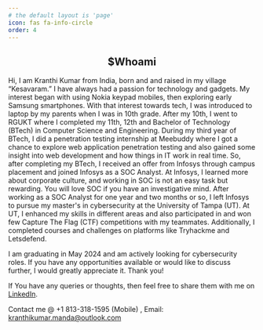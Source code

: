 ```yaml
---
# the default layout is 'page'
icon: fas fa-info-circle
order: 4
---
```

<h2 align="center"><b>$Whoami</b></h2>
Hi, I am Kranthi Kumar from India, born and and raised in my village “Kesavaram.” I have always had a passion for technology and gadgets. My interest began with using Nokia keypad mobiles, then exploring early Samsung smartphones. With that interest towards tech, I was introduced to laptop by my parents when I was in 10th grade. After my 10th, I went to RGUKT where I completed my 11th, 12th and Bachelor of Technology (BTech) in Computer Science and Engineering. During my third year of BTech, I did a penetration testing internship at Meebuddy where I got a chance to explore web application penetration testing and also gained some insight into web development and how things in IT work in real time. So, after completing my BTech, I received an offer from Infosys through campus placement and joined Infosys as a SOC Analyst. At Infosys, I learned more about corporate culture, and working in SOC is not an easy task but rewarding. You will love SOC if you have an investigative mind. After working as a SOC Analyst for one year and two months or so, I left Infosys to pursue my master's in cybersecurity at the University of Tampa (UT). At UT, I enhanced my skills in different areas and also participated in and won few Capture The Flag (CTF) competitions with my teammates. Additionally, I completed courses and challenges on platforms like Tryhackme and Letsdefend.

I am graduating in May 2024 and am actively looking for cybersecurity roles. If you have any opportunities available or would like to discuss further, I would greatly appreciate it. Thank you!

If You have any queries or thoughts, then feel free to share them with me on <a href="https://www.linkedin.com/in/kranthi-kumar-manda">LinkedIn</a>.

Contact me @ +1 813-318-1595 (Mobile) , Email: kranthikumar.manda@outlook.com
